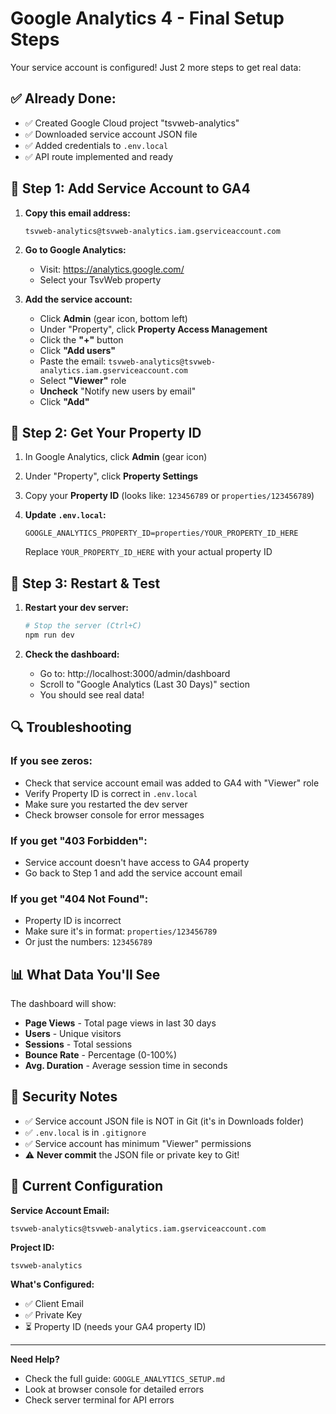 # Google Analytics 4 - Final Setup Steps

Your service account is configured! Just 2 more steps to get real data:

## ✅ Already Done:
- ✅ Created Google Cloud project "tsvweb-analytics"
- ✅ Downloaded service account JSON file
- ✅ Added credentials to `.env.local`
- ✅ API route implemented and ready

## 🔧 Step 1: Add Service Account to GA4

1. **Copy this email address:**
   ```
   tsvweb-analytics@tsvweb-analytics.iam.gserviceaccount.com
   ```

2. **Go to Google Analytics:**
   - Visit: https://analytics.google.com/
   - Select your TsvWeb property

3. **Add the service account:**
   - Click **Admin** (gear icon, bottom left)
   - Under "Property", click **Property Access Management**
   - Click the **"+"** button
   - Click **"Add users"**
   - Paste the email: `tsvweb-analytics@tsvweb-analytics.iam.gserviceaccount.com`
   - Select **"Viewer"** role
   - **Uncheck** "Notify new users by email"
   - Click **"Add"**

## 🔧 Step 2: Get Your Property ID

1. In Google Analytics, click **Admin** (gear icon)
2. Under "Property", click **Property Settings**
3. Copy your **Property ID** (looks like: `123456789` or `properties/123456789`)

4. **Update `.env.local`:**
   ```env
   GOOGLE_ANALYTICS_PROPERTY_ID=properties/YOUR_PROPERTY_ID_HERE
   ```
   Replace `YOUR_PROPERTY_ID_HERE` with your actual property ID

## 🚀 Step 3: Restart & Test

1. **Restart your dev server:**
   ```bash
   # Stop the server (Ctrl+C)
   npm run dev
   ```

2. **Check the dashboard:**
   - Go to: http://localhost:3000/admin/dashboard
   - Scroll to "Google Analytics (Last 30 Days)" section
   - You should see real data!

## 🔍 Troubleshooting

### If you see zeros:
- Check that service account email was added to GA4 with "Viewer" role
- Verify Property ID is correct in `.env.local`
- Make sure you restarted the dev server
- Check browser console for error messages

### If you get "403 Forbidden":
- Service account doesn't have access to GA4 property
- Go back to Step 1 and add the service account email

### If you get "404 Not Found":
- Property ID is incorrect
- Make sure it's in format: `properties/123456789`
- Or just the numbers: `123456789`

## 📊 What Data You'll See

The dashboard will show:
- **Page Views** - Total page views in last 30 days
- **Users** - Unique visitors
- **Sessions** - Total sessions
- **Bounce Rate** - Percentage (0-100%)
- **Avg. Duration** - Average session time in seconds

## 🔐 Security Notes

- ✅ Service account JSON file is NOT in Git (it's in Downloads folder)
- ✅ `.env.local` is in `.gitignore`
- ✅ Service account has minimum "Viewer" permissions
- ⚠️ **Never commit** the JSON file or private key to Git!

## 📝 Current Configuration

**Service Account Email:**
```
tsvweb-analytics@tsvweb-analytics.iam.gserviceaccount.com
```

**Project ID:**
```
tsvweb-analytics
```

**What's Configured:**
- ✅ Client Email
- ✅ Private Key
- ⏳ Property ID (needs your GA4 property ID)

---

**Need Help?** 
- Check the full guide: `GOOGLE_ANALYTICS_SETUP.md`
- Look at browser console for detailed errors
- Check server terminal for API errors
